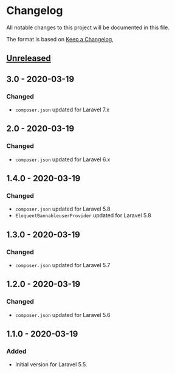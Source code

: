 # Changelog
All notable changes to this project will be documented in this file.

The format is based on [Keep a Changelog](https://keepachangelog.com/en/1.0.0/),

## [Unreleased]

## 3.0 - 2020-03-19
### Changed
- `composer.json` updated for Laravel 7.x  

## 2.0 - 2020-03-19
### Changed
- `composer.json` updated for Laravel 6.x  

## 1.4.0 - 2020-03-19
### Changed
- `composer.json` updated for Laravel 5.8  
- `EloquentBannableuserProvider` updated for Laravel 5.8  

## 1.3.0 - 2020-03-19
### Changed
- `composer.json` updated for Laravel 5.7  

## 1.2.0 - 2020-03-19
### Changed
- `composer.json` updated for Laravel 5.6  

## 1.1.0 - 2020-03-19
### Added
- Initial version for Laravel 5.5.

[Unreleased]: https://github.com/gecche/laravel-bannable/compare/v3.0...HEAD
[3.0]: https://github.com/gecche/laravel-bannable/compare/v2.0...v3.0
[2.0]: https://github.com/gecche/laravel-bannable/compare/v1.4.0...v2.0
[1.4.0]: https://github.com/gecche/laravel-bannable/compare/v1.3.0...v1.4.0
[1.3.0]: https://github.com/gecche/laravel-bannable/compare/v1.2.0...v1.3.0
[1.2.0]: https://github.com/gecche/laravel-bannable/compare/v1.1.0...v1.2.0
[1.1.0]: https://github.com/gecche/laravel-bannable/releases/tag/v1.1.0

